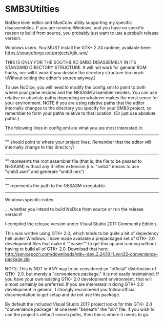 # SMB3Utilties
NoDice level editor and MusConv utility supporting my specific disassemblies. If you are running Windows, and you have no specific reason to build from source, you probably just want to use a prebuilt release version.

Windows users: You MUST install the GTK+ 2.24 runtime, available here: https://sourceforge.net/projects/gtk-win/

THIS IS ONLY FOR THE SOUTHBIRD SMB3 DISASSEMBLY IN ITS STANDARD DIRECTORY STRUCTURE. It will not work for general ROM hacks, nor will it work if you deviate the directory structure too much. (Without editing the editor's source anyway.)

To use NoDice, you will need to modify the config.xml to point to both where your game resides and the NESASM assembler resides. You can use relative or absolute paths depending on whatever makes the most sense for your environment. NOTE if you are using relative paths that the editor internally changes to the directory you specify for your SMB3 project, so remember to form your paths relative to that location. (Or just use aboslute paths.)

The following lines in config.xml are what you are most interested in:

------

"<game />" should point to where your project lives. Remember that the editor will internally change to this directory!

<game value="C:\Users\Whatever\Documents\smb3" />

------

"<filebase />" represents the root assembler file (that is, the file to be passed to NESASM) without any 3 letter extension (i.e. "smb3" means to use "smb3.asm" and generate "smb3.nes")

<filebase value="smb3" />

------

"<build />" represents the path to the NESASM executable. 

<build value="C:\Users\Whatever\Documents\NoDice\nesasm" />

------

Windows specific notes:

... whether you intend to build NoDice from source or run the release version!!

I compiled the release version under Visual Studio 2017 Community Edition.

This was written using GTK+ 2.0, which tends to be quite a bit of depedency hell under Windows. I have made available a prepackaged set of GTK+ 2.0 development files that make it ""easier"" to get this up and running without having to build all of GTK+ 2.0. Download that here: http://sonicepoch.com/downloads/gtk+-dev_2.24.10-1_win32-convenience-package.zip

NOTE: This is NOT in ANY way to be considered an "official" distribution of GTK+ 2.0, but merely a "convenience package." It is not easily maintained. If you have your own existing GTK+ 2.0 development environment, that will almost certainly be preferred. If you are interested in doing GTK+ 2.0 development in general, I strongly recommend you follow official documentation to get setup and do not use this package.

By default the included Visual Studio 2017 project looks for this GTK+ 2.0 "convenience package" at one level "beneath" the "sln" file. If you wish to use the project's default search paths, then this is where it needs to go.